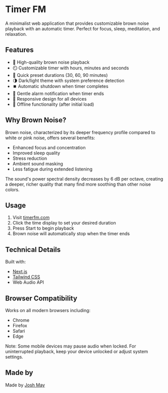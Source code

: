 # Timer FM

A minimalist web application that provides customizable brown noise playback with an automatic timer. Perfect for focus, sleep, meditation, and relaxation.

## Features

- 🎵 High-quality brown noise playback
- ⏲️ Customizable timer with hours, minutes and seconds
- 🎯 Quick preset durations (30, 60, 90 minutes)
- 🌗 Dark/light theme with system preference detection
- ⏹️ Automatic shutdown when timer completes
- 🔔 Gentle alarm notification when timer ends
- 📱 Responsive design for all devices
- 🔄 Offline functionality (after initial load)

## Why Brown Noise?

Brown noise, characterized by its deeper frequency profile compared to white or pink noise, offers several benefits:

- Enhanced focus and concentration
- Improved sleep quality
- Stress reduction
- Ambient sound masking
- Less fatigue during extended listening

The sound's power spectral density decreases by 6 dB per octave, creating a deeper, richer quality that many find more soothing than other noise colors.

## Usage

1. Visit [timerfm.com](https://www.timerfm.com)
2. Click the time display to set your desired duration
3. Press Start to begin playback
4. Brown noise will automatically stop when the timer ends

## Technical Details

Built with:

- [Next.js](https://nextjs.org/)
- [Tailwind CSS](https://tailwindcss.com/)
- Web Audio API

## Browser Compatibility

Works on all modern browsers including:

- Chrome
- Firefox
- Safari
- Edge

Note: Some mobile devices may pause audio when locked. For uninterrupted playback, keep your device unlocked or adjust system settings.

## Made by

Made by [Josh May](https://joshmmay.com)
